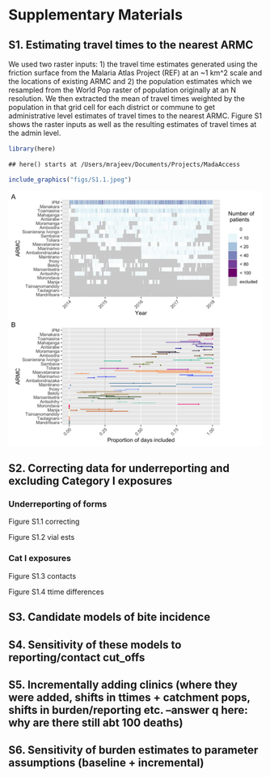 Supplementary Materials
================

## S1. Estimating travel times to the nearest ARMC

We used two raster inputs: 1) the travel time estimates generated using
the friction surface from the Malaria Atlas Project (REF) at an ~1 km^2
scale and the locations of existing ARMC and 2) the population estimates
which we resampled from the World Pop raster of population originally at
an N resolution. We then extracted the mean of travel times weighted by
the population in that grid cell for each district or commune to get
administrative level estimates of travel times to the nearest ARMC.
Figure S1 shows the raster inputs as well as the resulting estimates of
travel times at the admin
level.

``` r
library(here)
```

    ## here() starts at /Users/mrajeev/Documents/Projects/MadaAccess

``` r
include_graphics("figs/S1.1.jpeg")
```

![](figs/S1.1.jpeg)<!-- -->

## S2. Correcting data for underreporting and excluding Category I exposures

### Underreporting of forms

Figure S1.1 correcting

Figure S1.2 vial ests

### Cat I exposures

Figure S1.3 contacts

Figure S1.4 ttime
differences

## S3. Candidate models of bite incidence

## S4. Sensitivity of these models to reporting/contact cut\_offs

## S5. Incrementally adding clinics (where they were added, shifts in ttimes + catchment pops, shifts in burden/reporting etc. –answer q here: why are there still abt 100 deaths)

## S6. Sensitivity of burden estimates to parameter assumptions (baseline + incremental)
